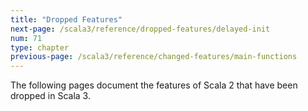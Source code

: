 ```yaml
---
title: "Dropped Features"
next-page: /scala3/reference/dropped-features/delayed-init
num: 71
type: chapter
previous-page: /scala3/reference/changed-features/main-functions
---
```


<!-- THIS FILE HAS BEEN GENERATED BY SCALADOC PREPROCESSOR.
    The whole process of generation the docs can be found under this README: https://github.com/lampepfl/dotty/blob/master/docs/README.md
    The source file can be found here https://github.com/lampepfl/dotty/edit/master/docs/docs/reference/dropped-features.md
    NOTE THAT ANY CHANGES TO THIS FILE WILL BE OVERRIDEN BY PREPROCESSOR.
-->

The following pages document the features of Scala 2 that have been dropped in Scala 3.

